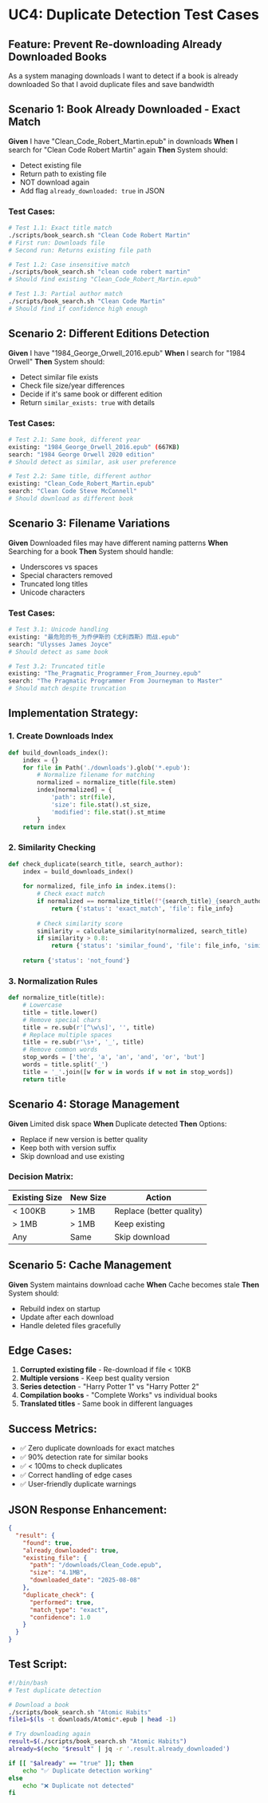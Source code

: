 # UC4: Duplicate Detection Test Cases

## Feature: Prevent Re-downloading Already Downloaded Books
As a system managing downloads
I want to detect if a book is already downloaded
So that I avoid duplicate files and save bandwidth

## Scenario 1: Book Already Downloaded - Exact Match
**Given** I have "Clean_Code_Robert_Martin.epub" in downloads
**When** I search for "Clean Code Robert Martin" again
**Then** System should:
  - Detect existing file
  - Return path to existing file
  - NOT download again
  - Add flag `already_downloaded: true` in JSON

### Test Cases:
```bash
# Test 1.1: Exact title match
./scripts/book_search.sh "Clean Code Robert Martin"
# First run: Downloads file
# Second run: Returns existing file path

# Test 1.2: Case insensitive match
./scripts/book_search.sh "clean code robert martin"
# Should find existing "Clean_Code_Robert_Martin.epub"

# Test 1.3: Partial author match
./scripts/book_search.sh "Clean Code Martin"
# Should find if confidence high enough
```

## Scenario 2: Different Editions Detection
**Given** I have "1984_George_Orwell_2016.epub"
**When** I search for "1984 Orwell" 
**Then** System should:
  - Detect similar file exists
  - Check file size/year differences
  - Decide if it's same book or different edition
  - Return `similar_exists: true` with details

### Test Cases:
```bash
# Test 2.1: Same book, different year
existing: "1984_George_Orwell_2016.epub" (667KB)
search: "1984 George Orwell 2020 edition"
# Should detect as similar, ask user preference

# Test 2.2: Same title, different author
existing: "Clean_Code_Robert_Martin.epub"
search: "Clean Code Steve McConnell"  
# Should download as different book
```

## Scenario 3: Filename Variations
**Given** Downloaded files may have different naming patterns
**When** Searching for a book
**Then** System should handle:
  - Underscores vs spaces
  - Special characters removed
  - Truncated long titles
  - Unicode characters

### Test Cases:
```bash
# Test 3.1: Unicode handling
existing: "最危险的书_为乔伊斯的《尤利西斯》而战.epub"
search: "Ulysses James Joyce"
# Should detect as same book

# Test 3.2: Truncated title
existing: "The_Pragmatic_Programmer_From_Journey.epub" 
search: "The Pragmatic Programmer From Journeyman to Master"
# Should match despite truncation
```

## Implementation Strategy:

### 1. Create Downloads Index
```python
def build_downloads_index():
    index = {}
    for file in Path('./downloads').glob('*.epub'):
        # Normalize filename for matching
        normalized = normalize_title(file.stem)
        index[normalized] = {
            'path': str(file),
            'size': file.stat().st_size,
            'modified': file.stat().st_mtime
        }
    return index
```

### 2. Similarity Checking
```python
def check_duplicate(search_title, search_author):
    index = build_downloads_index()
    
    for normalized, file_info in index.items():
        # Check exact match
        if normalized == normalize_title(f"{search_title}_{search_author}"):
            return {'status': 'exact_match', 'file': file_info}
        
        # Check similarity score
        similarity = calculate_similarity(normalized, search_title)
        if similarity > 0.8:
            return {'status': 'similar_found', 'file': file_info, 'similarity': similarity}
    
    return {'status': 'not_found'}
```

### 3. Normalization Rules
```python
def normalize_title(title):
    # Lowercase
    title = title.lower()
    # Remove special chars
    title = re.sub(r'[^\w\s]', '', title)
    # Replace multiple spaces
    title = re.sub(r'\s+', '_', title)
    # Remove common words
    stop_words = ['the', 'a', 'an', 'and', 'or', 'but']
    words = title.split('_')
    title = '_'.join([w for w in words if w not in stop_words])
    return title
```

## Scenario 4: Storage Management
**Given** Limited disk space
**When** Duplicate detected
**Then** Options:
  - Replace if new version is better quality
  - Keep both with version suffix
  - Skip download and use existing

### Decision Matrix:
| Existing Size | New Size | Action |
|--------------|----------|---------|
| < 100KB | > 1MB | Replace (better quality) |
| > 1MB | > 1MB | Keep existing |
| Any | Same | Skip download |

## Scenario 5: Cache Management
**Given** System maintains download cache
**When** Cache becomes stale
**Then** System should:
  - Rebuild index on startup
  - Update after each download
  - Handle deleted files gracefully

## Edge Cases:
1. **Corrupted existing file** - Re-download if file < 10KB
2. **Multiple versions** - Keep best quality version
3. **Series detection** - "Harry Potter 1" vs "Harry Potter 2"
4. **Compilation books** - "Complete Works" vs individual books
5. **Translated titles** - Same book in different languages

## Success Metrics:
- ✅ Zero duplicate downloads for exact matches
- ✅ 90% detection rate for similar books
- ✅ < 100ms to check duplicates
- ✅ Correct handling of edge cases
- ✅ User-friendly duplicate warnings

## JSON Response Enhancement:
```json
{
  "result": {
    "found": true,
    "already_downloaded": true,
    "existing_file": {
      "path": "/downloads/Clean_Code.epub",
      "size": "4.1MB",
      "downloaded_date": "2025-08-08"
    },
    "duplicate_check": {
      "performed": true,
      "match_type": "exact",
      "confidence": 1.0
    }
  }
}
```

## Test Script:
```bash
#!/bin/bash
# Test duplicate detection

# Download a book
./scripts/book_search.sh "Atomic Habits"
file1=$(ls -t downloads/Atomic*.epub | head -1)

# Try downloading again
result=$(./scripts/book_search.sh "Atomic Habits")
already=$(echo "$result" | jq -r '.result.already_downloaded')

if [[ "$already" == "true" ]]; then
    echo "✅ Duplicate detection working"
else
    echo "❌ Duplicate not detected"
fi
```